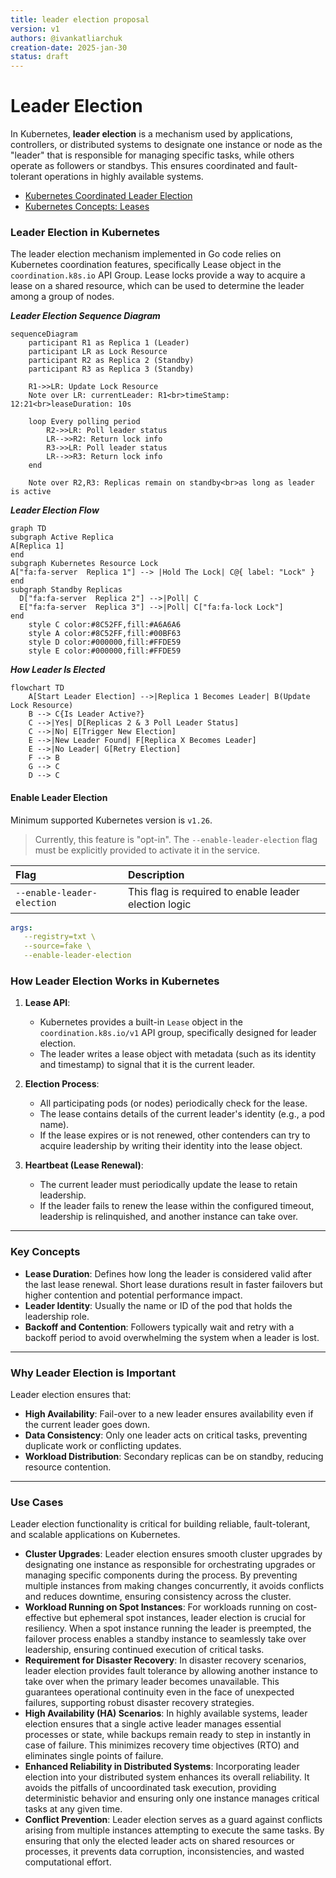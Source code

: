 ```yaml
---
title: leader election proposal
version: v1
authors: @ivankatliarchuk
creation-date: 2025-jan-30
status: draft
---
```

# Leader Election

In Kubernetes, **leader election** is a mechanism used by applications, controllers, or distributed systems to designate one instance or node as the "leader" that is responsible for managing specific tasks, while others operate as followers or standbys. This ensures coordinated and fault-tolerant operations in highly available systems.

- [Kubernetes Coordinated Leader Election](https://kubernetes.io/docs/concepts/cluster-administration/coordinated-leader-election/)
- [Kubernetes Concepts: Leases](https://kubernetes.io/docs/concepts/architecture/leases/)

### **Leader Election in Kubernetes**

The leader election mechanism implemented in Go code relies on Kubernetes coordination features, specifically Lease object in the `coordination.k8s.io` API Group. Lease locks provide a way to acquire a lease on a shared resource, which can be used to determine the leader among a group of nodes.

***Leader Election Sequence Diagram***

```mermaid
sequenceDiagram
    participant R1 as Replica 1 (Leader)
    participant LR as Lock Resource
    participant R2 as Replica 2 (Standby)
    participant R3 as Replica 3 (Standby)

    R1->>LR: Update Lock Resource
    Note over LR: currentLeader: R1<br>timeStamp: 12:21<br>leaseDuration: 10s

    loop Every polling period
        R2->>LR: Poll leader status
        LR-->>R2: Return lock info
        R3->>LR: Poll leader status
        LR-->>R3: Return lock info
    end

    Note over R2,R3: Replicas remain on standby<br>as long as leader is active
```

***Leader Election Flow***

```mermaid
graph TD
subgraph Active Replica
A[Replica 1]
end
subgraph Kubernetes Resource Lock
A["fa:fa-server  Replica 1"] --> |Hold The Lock| C@{ label: "Lock" }
end
subgraph Standby Replicas
  D["fa:fa-server  Replica 2"] -->|Poll| C
  E["fa:fa-server  Replica 3"] -->|Poll| C["fa:fa-lock Lock"]
end
	style C color:#8C52FF,fill:#A6A6A6
	style A color:#8C52FF,fill:#00BF63
	style D color:#000000,fill:#FFDE59
	style E color:#000000,fill:#FFDE59
```

***How Leader Is Elected***

```mermaid
flowchart TD
    A[Start Leader Election] -->|Replica 1 Becomes Leader| B(Update Lock Resource)
    B --> C{Is Leader Active?}
    C -->|Yes| D[Replicas 2 & 3 Poll Leader Status]
    C -->|No| E[Trigger New Election]
    E -->|New Leader Found| F[Replica X Becomes Leader]
    E -->|No Leader| G[Retry Election]
    F --> B
    G --> C
    D --> C
```

#### Enable Leader Election

Minimum supported Kubernetes version is `v1.26`.

> Currently, this feature is "opt-in". The `--enable-leader-election` flag must be explicitly provided to activate it in the service.

| **Flag**                   | **Description**                                       |
|:---------------------------|:------------------------------------------------------|
| `--enable-leader-election` | This flag is required to enable leader election logic |

```yml
args:
   --registry=txt \
   --source=fake \
   --enable-leader-election
```

### **How Leader Election Works in Kubernetes**

1. **Lease API**:
   - Kubernetes provides a built-in `Lease` object in the `coordination.k8s.io/v1` API group, specifically designed for leader election.
   - The leader writes a lease object with metadata (such as its identity and timestamp) to signal that it is the current leader.

2. **Election Process**:
   - All participating pods (or nodes) periodically check for the lease.
   - The lease contains details of the current leader's identity (e.g., a pod name).
   - If the lease expires or is not renewed, other contenders can try to acquire leadership by writing their identity into the lease object.

3. **Heartbeat (Lease Renewal)**:
   - The current leader must periodically update the lease to retain leadership.
   - If the leader fails to renew the lease within the configured timeout, leadership is relinquished, and another instance can take over.

---

### **Key Concepts**

- **Lease Duration**: Defines how long the leader is considered valid after the last lease renewal. Short lease durations result in faster failovers but higher contention and potential performance impact.
- **Leader Identity**: Usually the name or ID of the pod that holds the leadership role.
- **Backoff and Contention**: Followers typically wait and retry with a backoff period to avoid overwhelming the system when a leader is lost.

---

### **Why Leader Election is Important**

Leader election ensures that:

- **High Availability**: Fail-over to a new leader ensures availability even if the current leader goes down.
- **Data Consistency**: Only one leader acts on critical tasks, preventing duplicate work or conflicting updates.
- **Workload Distribution**: Secondary replicas can be on standby, reducing resource contention.

---

### **Use Cases**

Leader election functionality is critical for building reliable, fault-tolerant, and scalable applications on Kubernetes.

- **Cluster Upgrades**: Leader election ensures smooth cluster upgrades by designating one instance as responsible for orchestrating upgrades or managing specific components during the process. By preventing multiple instances from making changes concurrently, it avoids conflicts and reduces downtime, ensuring consistency across the cluster.
- **Workload Running on Spot Instances**: For workloads running on cost-effective but ephemeral spot instances, leader election is crucial for resiliency. When a spot instance running the leader is preempted, the failover process enables a standby instance to seamlessly take over leadership, ensuring continued execution of critical tasks.
- **Requirement for Disaster Recovery**: In disaster recovery scenarios, leader election provides fault tolerance by allowing another instance to take over when the primary leader becomes unavailable. This guarantees operational continuity even in the face of unexpected failures, supporting robust disaster recovery strategies.
- **High Availability (HA) Scenarios**: In highly available systems, leader election ensures that a single active leader manages essential processes or state, while backups remain ready to step in instantly in case of failure. This minimizes recovery time objectives (RTO) and eliminates single points of failure.
- **Enhanced Reliability in Distributed Systems**: Incorporating leader election into your distributed system enhances its overall reliability. It avoids the pitfalls of uncoordinated task execution, providing deterministic behavior and ensuring only one instance manages critical tasks at any given time.
- **Conflict Prevention**: Leader election serves as a guard against conflicts arising from multiple instances attempting to execute the same tasks. By ensuring that only the elected leader acts on shared resources or processes, it prevents data corruption, inconsistencies, and wasted computational effort.

